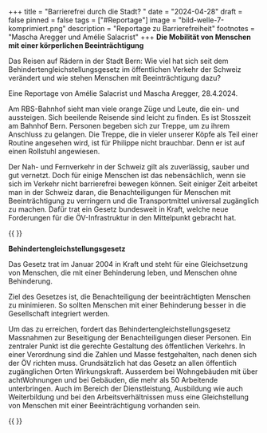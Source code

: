 +++
title = "Barrierefrei durch die Stadt? "
date = "2024-04-28"
draft = false
pinned = false
tags = ["#Reportage"]
image = "bild-welle-7-komprimiert.png"
description = "Reportage zu Barrierefreiheit"
footnotes = "Mascha Aregger und Amélie Salacrist"
+++
**Die Mobilität von Menschen mit einer körperlichen Beeinträchtigung**

Das Reisen auf Rädern in der Stadt Bern: Wie viel hat sich seit dem Behindertengleichstellungsgesetz im öffentlichen Verkehr der Schweiz verändert und wie stehen Menschen mit Beeinträchtigung dazu?  

Eine Reportage von Amélie Salacrist und Mascha Aregger, 28.4.2024.

Am RBS-Bahnhof sieht man viele orange Züge und Leute, die ein- und aussteigen. Sich beeilende Reisende sind leicht zu finden. Es ist Stosszeit am Bahnhof Bern. Personen begeben sich zur Treppe, um zu ihrem Anschluss zu gelangen. Die Treppe, die in vieler unserer Köpfe als Teil einer Routine angesehen wird, ist für Philippe nicht brauchbar. Denn er ist auf einen Rollstuhl angewiesen.

Der Nah- und Fernverkehr in der Schweiz gilt als zuverlässig, sauber und gut vernetzt. Doch für einige Menschen ist das nebensächlich, wenn sie sich im Verkehr nicht barrierefrei bewegen können. Seit einiger Zeit arbeitet man in der Schweiz daran, die Benachteiligungen für Menschen mit Beeinträchtigung zu verringern und die Transportmittel universal zugänglich zu machen. Dafür trat ein Gesetz bundesweit in Kraft, welche neue Forderungen für die ÖV-Infrastruktur in den Mittelpunkt gebracht hat.

 {{<box> }}

**Behindertengleichstellungsgesetz**

Das Gesetz trat im Januar 2004 in Kraft und steht für eine Gleichsetzung von Menschen, die mit einer Behinderung leben, und Menschen ohne Behinderung.

Ziel des Gesetzes ist, die Benachteiligung der beeinträchtigten Menschen zu minimieren. So sollten Menschen mit einer Behinderung besser in die Gesellschaft integriert werden.  

Um das zu erreichen, fordert das Behindertengleichstellungsgesetz Massnahmen zur Beseitigung der Benachteiligungen dieser Personen. Ein zentraler Punkt ist die gerechte Gestaltung des öffentlichen Verkehrs. In einer Verordnung sind die Zahlen und Masse festgehalten, nach denen sich der ÖV richten muss. Grundsätzlich hat das Gesetz an allen öffentlich zugänglichen Orten Wirkungskraft. Ausserdem bei Wohngebäuden mit über achtWohnungen und bei Gebäuden, die mehr als 50 Arbeitende unterbringen. Auch im Bereich der Dienstleistung, Ausbildung wie auch Weiterbildung und bei den Arbeitsverhältnissen muss eine Gleichstellung von Menschen mit einer Beeinträchtigung vorhanden sein.

{{</box> }}